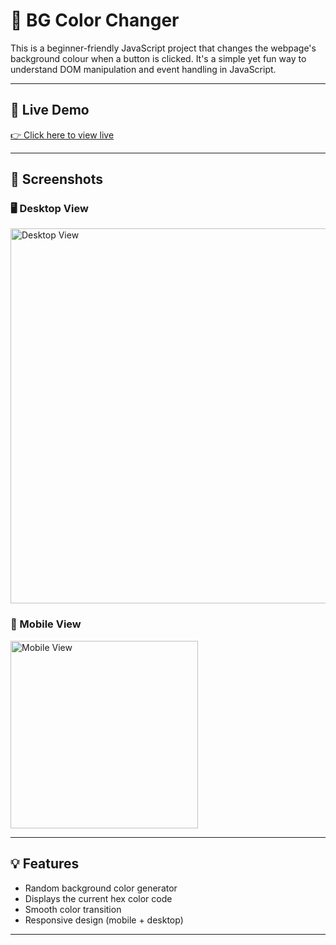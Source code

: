 # 🎨 BG Color Changer

This is a beginner-friendly JavaScript project that changes the webpage's background colour when a button is clicked. It's a simple yet fun way to understand DOM manipulation and event handling in JavaScript.

---

## 🔗 Live Demo

[👉 Click here to view live](https://suru190.github.io/bg-color-changer/)

---

## 📸 Screenshots

### 🖥️ Desktop View

<img src="./assets/desktop-view.png" alt="Desktop View" width="600"/>

### 📱 Mobile View

<img src="./assets/mobile-view.jpeg" alt="Mobile View" width="300"/>

---

## 💡 Features

- Random background color generator
- Displays the current hex color code
- Smooth color transition
- Responsive design (mobile + desktop)

---
